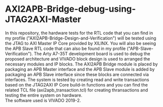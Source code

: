# AXI2APB-Bridge-debug-using-JTAG2AXI-Master
In this repository, the hardware tests for the RTL code that you can find in my profile ("AXI2APB-Bridge-Design-and-Verification") will be tested using the JTAG to AXI Master IP Core provided by XILINX. You will also be seeing the APB Slave RTL code that can also be found in my profile ("APB-Slave-Verification"). The Arty A7-35T development board is used to debug the proposed architecture and VIVADO block design is used to arranged the necessary modules and IP blocks. The AXI2APB Bridge module is placed by packaging an APB Master interface and the APB Slave module is added by packaging an APB Slave interface since these blocks are connected via interfaces.
The system is tested by creating read and write transactions based on the JTAG2AXI IP Core build-in functions and you can find the related TCL file (axi2apb_transaction.tcl) for creating thransactions and testing the entire system on hardware.  
The software used is VIVADO 2019-2.
